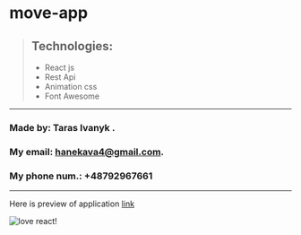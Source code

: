 # move-app

> ## Technologies:
> - React js
> - Rest Api
> - Animation css
> - Font Awesome

---

### Made by: Taras Ivanyk .

### My email: [<hanekava4@gmail.com>](hanekava4@gmail.com).

### My phone num.: +48792967661

---

Here is preview of application [link](http://move-app.cba.pl)


![love react!](https://uploads-ssl.webflow.com/5eed2ff36d85f3277043492b/5f1316be6c641a3d63537210_create-react-app-chrome.png)
